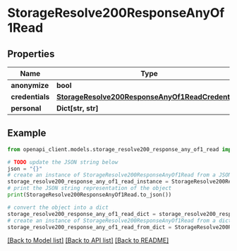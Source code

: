 # StorageResolve200ResponseAnyOf1Read


## Properties

Name | Type | Description | Notes
------------ | ------------- | ------------- | -------------
**anonymize** | **bool** |  | [optional] 
**credentials** | [**StorageResolve200ResponseAnyOf1ReadCredentials**](StorageResolve200ResponseAnyOf1ReadCredentials.md) |  | [optional] 
**personal** | **Dict[str, str]** |  | [optional] 

## Example

```python
from openapi_client.models.storage_resolve200_response_any_of1_read import StorageResolve200ResponseAnyOf1Read

# TODO update the JSON string below
json = "{}"
# create an instance of StorageResolve200ResponseAnyOf1Read from a JSON string
storage_resolve200_response_any_of1_read_instance = StorageResolve200ResponseAnyOf1Read.from_json(json)
# print the JSON string representation of the object
print(StorageResolve200ResponseAnyOf1Read.to_json())

# convert the object into a dict
storage_resolve200_response_any_of1_read_dict = storage_resolve200_response_any_of1_read_instance.to_dict()
# create an instance of StorageResolve200ResponseAnyOf1Read from a dict
storage_resolve200_response_any_of1_read_from_dict = StorageResolve200ResponseAnyOf1Read.from_dict(storage_resolve200_response_any_of1_read_dict)
```
[[Back to Model list]](../README.md#documentation-for-models) [[Back to API list]](../README.md#documentation-for-api-endpoints) [[Back to README]](../README.md)


